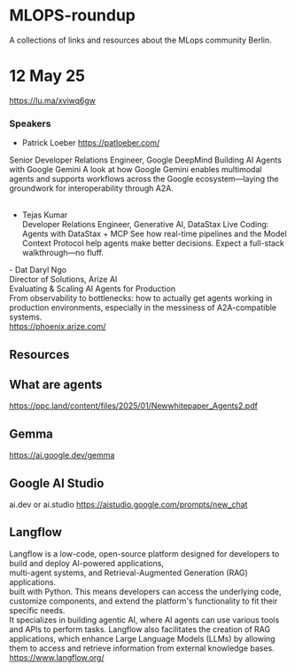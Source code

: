 # MLOPS-roundup
A collections of links and resources about the MLops community Berlin.  

# 12 May 25
https://lu.ma/xviwq6gw
### Speakers

- Patrick Loeber
https://patloeber.com/

​Senior Developer Relations Engineer, Google DeepMind
Building AI Agents with Google Gemini
​A look at how Google Gemini enables multimodal agents and supports workflows across the Google ecosystem—laying the groundwork for interoperability through A2A.  
​
- Tejas Kumar  
​Developer Relations Engineer, Generative AI, DataStax
​Live Coding: Agents with DataStax + MCP
​See how real-time pipelines and the Model Context Protocol help agents make better decisions. Expect a full-stack walkthrough—no fluff.

​- Dat Daryl Ngo  
​Director of Solutions, Arize AI  
​Evaluating & Scaling AI Agents for Production  
​From observability to bottlenecks: how to actually get agents working in production environments, especially in the messiness of A2A-compatible systems.  
https://phoenix.arize.com/

## Resources


## What are agents
https://ppc.land/content/files/2025/01/Newwhitepaper_Agents2.pdf

## Gemma
https://ai.google.dev/gemma

## Google AI Studio
ai.dev or ai.studio
https://aistudio.google.com/prompts/new_chat

## Langflow
Langflow is a low-code, open-source platform designed for developers to build and deploy AI-powered applications,  
multi-agent systems, and Retrieval-Augmented Generation (RAG) applications.  
built with Python. This means developers can access the underlying code,  
customize components, and extend the platform's functionality to fit their specific needs.  
It specializes in building agentic AI, where AI agents can use various tools and APIs to perform tasks. Langflow also facilitates the creation of RAG applications, which enhance Large Language Models (LLMs) by allowing them to access and retrieve information from external knowledge bases.
https://www.langflow.org/
